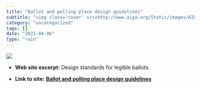 ```yaml
---
title: "Ballot and polling place design guidelines"
subtitle: "<img class='cover' src=http://www.aiga.org/Static/images/AIGA_logo_300.png>"
category: "uncategorized"
tags: []
date: "2021-04-06"
type: "rain"
---
```

<img class="cover" src=http://www.aiga.org/Static/images/AIGA_logo_300.png>



* **Web site excerpt:** Design standards for legible ballots

* **Link to site:** **[Ballot and polling place design guidelines](https://www.aiga.org/design-for-democracy-eac-reports)**